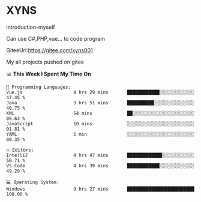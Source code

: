 # XYNS
introduction-myself

Can use C#,PHP,vue... to code program

GiteeUrl:https://gitee.com/xyns001

My all projects pushed on gitee

<!--START_SECTION:waka-->
📊 **This Week I Spent My Time On** 

```text
💬 Programming Languages: 
Vue.js                   4 hrs 29 mins       ████████████░░░░░░░░░░░░░   47.45 % 
Java                     3 hrs 51 mins       ██████████░░░░░░░░░░░░░░░   40.75 % 
XML                      54 mins             ██░░░░░░░░░░░░░░░░░░░░░░░   09.63 % 
JavaScript               10 mins             ░░░░░░░░░░░░░░░░░░░░░░░░░   01.81 % 
YAML                     1 min               ░░░░░░░░░░░░░░░░░░░░░░░░░   00.35 % 

🔥 Editors: 
IntelliJ                 4 hrs 47 mins       █████████████░░░░░░░░░░░░   50.71 % 
VS Code                  4 hrs 39 mins       ████████████░░░░░░░░░░░░░   49.29 % 

💻 Operating System: 
Windows                  9 hrs 27 mins       █████████████████████████   100.00 % 
```


<!--END_SECTION:waka-->
